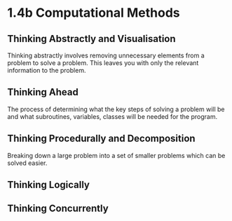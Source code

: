 # 1.4b Computational Methods

## Thinking Abstractly and Visualisation

Thinking abstractly involves removing unnecessary elements from a problem to solve a problem. This leaves you with only the relevant information to the problem.&#x20;

## Thinking Ahead

The process of determining what the key steps of solving a problem will be and what subroutines, variables, classes will be needed for the program.

## Thinking Procedurally and Decomposition

Breaking down a large problem into a set of smaller problems which can be solved easier.

## Thinking Logically

## Thinking Concurrently
